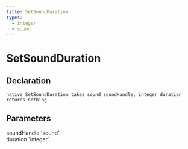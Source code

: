 ```yaml
---
title: SetSoundDuration
types:
  - integer
  - sound
---
```


# SetSoundDuration

## Declaration

```
native SetSoundDuration takes sound soundHandle, integer duration returns nothing
```

## Parameters
<dl>
  <dt>soundHandle `sound`</dt>
  <dd></dd>

  <dt>duration `integer`</dt>
  <dd></dd>
</dl>